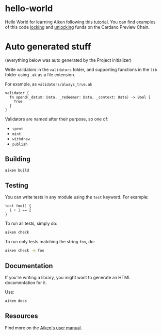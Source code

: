 # hello-world

Hello World for learning Aiken following [this tutorial](https://aiken-lang.org/example--hello-world).
You can find examples of this code [locking](https://preview.cardanoscan.io/transaction/2736abb683fd94613dab650aa816148b061543318118e30fb480ffffea73eb61) and [unlocking](https://preview.cardanoscan.io/transaction/3c5bb666f4459f6d849b4a15bf94ca472d4a2c65a4757d36ee271e23df3f8112)
funds on the Cardano Preview Chain.



# Auto generated stuff
(everything below was auto generated by the Project initializer)


Write validators in the `validators` folder, and supporting functions in the `lib` folder using `.ak` as a file extension.

For example, as `validators/always_true.ak`

```gleam
validator {
  fn spend(_datum: Data, _redeemer: Data, _context: Data) -> Bool {
    True
  }
}
```

Validators are named after their purpose, so one of:

- `spent`
- `mint`
- `withdraw`
- `publish`

## Building

```sh
aiken build
```

## Testing

You can write tests in any module using the `test` keyword. For example:

```gleam
test foo() {
  1 + 1 == 2
}
```

To run all tests, simply do:

```sh
aiken check
```

To run only tests matching the string `foo`, do:

```sh
aiken check -m foo
```

## Documentation

If you're writing a library, you might want to generate an HTML documentation for it.

Use:

```sh
aiken docs
```

## Resources

Find more on the [Aiken's user manual](https://aiken-lang.org).
